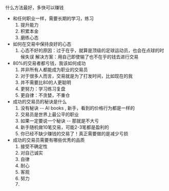什么方法最好，多快可以赚钱
- 和任何职业一样，需要长期的学习，练习
    1. 提升能力
    2. 积累本金
    3. 磨练心态
- 如何在交易中保持良好的心态
	1. 心态不好的原因：过于在乎，就算是顶级的足球运动员，也会在点球的时候失误
		解决方案：用自己即使输了也不在乎的钱去进行交易
- 80%的交易者都亏钱，我该如何成功
    1. 并非所有人都能成为职业的交易员
    2. 对于很多人而言，交易就是为了打发时间，比如现在的我
    3. 并不需要比80的人更聪明
    4. 更努力：学习练习复盘
    5. 更自律：不贪婪，不重仓
- 成功的交易员的秘诀是什么
    1. 没有秘诀 -- AI books , 新手，看到的价格行为都是一样的
    2. 交易员是世界上最公平的职业
    3. 如果一定要说一个秘诀 -- 那就是不大亏
    4. 新手随机做10笔交易，可能2-3笔都是盈利的
    5. 你已经不缺少赚钱的交易了！真正需要做的是减少亏损
- 成功的交易员需要有哪些优秀的品质
    1.  接受不确定性
    2. 对自己诚实
    3. 自律
    4. 耐心
    5. 客观
    6. 努力
    7. 